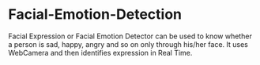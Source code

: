 # Facial-Emotion-Detection
Facial Expression or Facial Emotion Detector can be used to know whether a person is sad, happy, angry and so on only through his/her face. It uses WebCamera and then identifies expression in Real Time.
